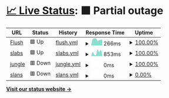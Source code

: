 # [📈 Live Status](https://hritikch24.github.io/uptime-testing/): <!--live status--> **🟧 Partial outage**

<!--start: status pages-->
<!-- This summary is generated by Upptime (https://github.com/upptime/upptime) -->
<!-- Do not edit this manually, your changes will be overwritten -->
<!-- prettier-ignore -->
| URL | Status | History | Response Time | Uptime |
| --- | ------ | ------- | ------------- | ------ |
| <img alt="" src="https://favicons.githubusercontent.com/flush.com" height="13"> [Flush](https://flush.com) | 🟩 Up | [flush.yml](https://github.com/demo11234/uptime-test/commits/HEAD/history/flush.yml) | <details><summary><img alt="Response time graph" src="./graphs/flush/response-time-week.png" height="20"> 266ms</summary><br><a href="https://demo11234.github.io/uptime-test/history/flush"><img alt="Response time 280" src="https://img.shields.io/endpoint?url=https%3A%2F%2Fraw.githubusercontent.com%2Fdemo11234%2Fuptime-test%2FHEAD%2Fapi%2Fflush%2Fresponse-time.json"></a><br><a href="https://demo11234.github.io/uptime-test/history/flush"><img alt="24-hour response time 182" src="https://img.shields.io/endpoint?url=https%3A%2F%2Fraw.githubusercontent.com%2Fdemo11234%2Fuptime-test%2FHEAD%2Fapi%2Fflush%2Fresponse-time-day.json"></a><br><a href="https://demo11234.github.io/uptime-test/history/flush"><img alt="7-day response time 266" src="https://img.shields.io/endpoint?url=https%3A%2F%2Fraw.githubusercontent.com%2Fdemo11234%2Fuptime-test%2FHEAD%2Fapi%2Fflush%2Fresponse-time-week.json"></a><br><a href="https://demo11234.github.io/uptime-test/history/flush"><img alt="30-day response time 280" src="https://img.shields.io/endpoint?url=https%3A%2F%2Fraw.githubusercontent.com%2Fdemo11234%2Fuptime-test%2FHEAD%2Fapi%2Fflush%2Fresponse-time-month.json"></a><br><a href="https://demo11234.github.io/uptime-test/history/flush"><img alt="1-year response time 280" src="https://img.shields.io/endpoint?url=https%3A%2F%2Fraw.githubusercontent.com%2Fdemo11234%2Fuptime-test%2FHEAD%2Fapi%2Fflush%2Fresponse-time-year.json"></a></details> | <details><summary><a href="https://demo11234.github.io/uptime-test/history/flush">100.00%</a></summary><a href="https://demo11234.github.io/uptime-test/history/flush"><img alt="All-time uptime 100.00%" src="https://img.shields.io/endpoint?url=https%3A%2F%2Fraw.githubusercontent.com%2Fdemo11234%2Fuptime-test%2FHEAD%2Fapi%2Fflush%2Fuptime.json"></a><br><a href="https://demo11234.github.io/uptime-test/history/flush"><img alt="24-hour uptime 100.00%" src="https://img.shields.io/endpoint?url=https%3A%2F%2Fraw.githubusercontent.com%2Fdemo11234%2Fuptime-test%2FHEAD%2Fapi%2Fflush%2Fuptime-day.json"></a><br><a href="https://demo11234.github.io/uptime-test/history/flush"><img alt="7-day uptime 100.00%" src="https://img.shields.io/endpoint?url=https%3A%2F%2Fraw.githubusercontent.com%2Fdemo11234%2Fuptime-test%2FHEAD%2Fapi%2Fflush%2Fuptime-week.json"></a><br><a href="https://demo11234.github.io/uptime-test/history/flush"><img alt="30-day uptime 100.00%" src="https://img.shields.io/endpoint?url=https%3A%2F%2Fraw.githubusercontent.com%2Fdemo11234%2Fuptime-test%2FHEAD%2Fapi%2Fflush%2Fuptime-month.json"></a><br><a href="https://demo11234.github.io/uptime-test/history/flush"><img alt="1-year uptime 100.00%" src="https://img.shields.io/endpoint?url=https%3A%2F%2Fraw.githubusercontent.com%2Fdemo11234%2Fuptime-test%2FHEAD%2Fapi%2Fflush%2Fuptime-year.json"></a></details>
| <img alt="" src="https://favicons.githubusercontent.com/thewearableinternet.com" height="13"> [slabs](https://thewearableinternet.com) | 🟩 Up | [slabs.yml](https://github.com/demo11234/uptime-test/commits/HEAD/history/slabs.yml) | <details><summary><img alt="Response time graph" src="./graphs/slabs/response-time-week.png" height="20"> 853ms</summary><br><a href="https://demo11234.github.io/uptime-test/history/slabs"><img alt="Response time 407" src="https://img.shields.io/endpoint?url=https%3A%2F%2Fraw.githubusercontent.com%2Fdemo11234%2Fuptime-test%2FHEAD%2Fapi%2Fslabs%2Fresponse-time.json"></a><br><a href="https://demo11234.github.io/uptime-test/history/slabs"><img alt="24-hour response time 976" src="https://img.shields.io/endpoint?url=https%3A%2F%2Fraw.githubusercontent.com%2Fdemo11234%2Fuptime-test%2FHEAD%2Fapi%2Fslabs%2Fresponse-time-day.json"></a><br><a href="https://demo11234.github.io/uptime-test/history/slabs"><img alt="7-day response time 853" src="https://img.shields.io/endpoint?url=https%3A%2F%2Fraw.githubusercontent.com%2Fdemo11234%2Fuptime-test%2FHEAD%2Fapi%2Fslabs%2Fresponse-time-week.json"></a><br><a href="https://demo11234.github.io/uptime-test/history/slabs"><img alt="30-day response time 407" src="https://img.shields.io/endpoint?url=https%3A%2F%2Fraw.githubusercontent.com%2Fdemo11234%2Fuptime-test%2FHEAD%2Fapi%2Fslabs%2Fresponse-time-month.json"></a><br><a href="https://demo11234.github.io/uptime-test/history/slabs"><img alt="1-year response time 407" src="https://img.shields.io/endpoint?url=https%3A%2F%2Fraw.githubusercontent.com%2Fdemo11234%2Fuptime-test%2FHEAD%2Fapi%2Fslabs%2Fresponse-time-year.json"></a></details> | <details><summary><a href="https://demo11234.github.io/uptime-test/history/slabs">100.00%</a></summary><a href="https://demo11234.github.io/uptime-test/history/slabs"><img alt="All-time uptime 96.19%" src="https://img.shields.io/endpoint?url=https%3A%2F%2Fraw.githubusercontent.com%2Fdemo11234%2Fuptime-test%2FHEAD%2Fapi%2Fslabs%2Fuptime.json"></a><br><a href="https://demo11234.github.io/uptime-test/history/slabs"><img alt="24-hour uptime 100.00%" src="https://img.shields.io/endpoint?url=https%3A%2F%2Fraw.githubusercontent.com%2Fdemo11234%2Fuptime-test%2FHEAD%2Fapi%2Fslabs%2Fuptime-day.json"></a><br><a href="https://demo11234.github.io/uptime-test/history/slabs"><img alt="7-day uptime 100.00%" src="https://img.shields.io/endpoint?url=https%3A%2F%2Fraw.githubusercontent.com%2Fdemo11234%2Fuptime-test%2FHEAD%2Fapi%2Fslabs%2Fuptime-week.json"></a><br><a href="https://demo11234.github.io/uptime-test/history/slabs"><img alt="30-day uptime 96.19%" src="https://img.shields.io/endpoint?url=https%3A%2F%2Fraw.githubusercontent.com%2Fdemo11234%2Fuptime-test%2FHEAD%2Fapi%2Fslabs%2Fuptime-month.json"></a><br><a href="https://demo11234.github.io/uptime-test/history/slabs"><img alt="1-year uptime 96.19%" src="https://img.shields.io/endpoint?url=https%3A%2F%2Fraw.githubusercontent.com%2Fdemo11234%2Fuptime-test%2FHEAD%2Fapi%2Fslabs%2Fuptime-year.json"></a></details>
| <img alt="" src="https://favicons.githubusercontent.com/hrtiisjdd.com" height="13"> [jungle](https://hrtiisjdd.com) | 🟥 Down | [jungle.yml](https://github.com/demo11234/uptime-test/commits/HEAD/history/jungle.yml) | <details><summary><img alt="Response time graph" src="./graphs/jungle/response-time-week.png" height="20"> 0ms</summary><br><a href="https://demo11234.github.io/uptime-test/history/jungle"><img alt="Response time 0" src="https://img.shields.io/endpoint?url=https%3A%2F%2Fraw.githubusercontent.com%2Fdemo11234%2Fuptime-test%2FHEAD%2Fapi%2Fjungle%2Fresponse-time.json"></a><br><a href="https://demo11234.github.io/uptime-test/history/jungle"><img alt="24-hour response time 0" src="https://img.shields.io/endpoint?url=https%3A%2F%2Fraw.githubusercontent.com%2Fdemo11234%2Fuptime-test%2FHEAD%2Fapi%2Fjungle%2Fresponse-time-day.json"></a><br><a href="https://demo11234.github.io/uptime-test/history/jungle"><img alt="7-day response time 0" src="https://img.shields.io/endpoint?url=https%3A%2F%2Fraw.githubusercontent.com%2Fdemo11234%2Fuptime-test%2FHEAD%2Fapi%2Fjungle%2Fresponse-time-week.json"></a><br><a href="https://demo11234.github.io/uptime-test/history/jungle"><img alt="30-day response time 0" src="https://img.shields.io/endpoint?url=https%3A%2F%2Fraw.githubusercontent.com%2Fdemo11234%2Fuptime-test%2FHEAD%2Fapi%2Fjungle%2Fresponse-time-month.json"></a><br><a href="https://demo11234.github.io/uptime-test/history/jungle"><img alt="1-year response time 0" src="https://img.shields.io/endpoint?url=https%3A%2F%2Fraw.githubusercontent.com%2Fdemo11234%2Fuptime-test%2FHEAD%2Fapi%2Fjungle%2Fresponse-time-year.json"></a></details> | <details><summary><a href="https://demo11234.github.io/uptime-test/history/jungle">100.00%</a></summary><a href="https://demo11234.github.io/uptime-test/history/jungle"><img alt="All-time uptime 99.81%" src="https://img.shields.io/endpoint?url=https%3A%2F%2Fraw.githubusercontent.com%2Fdemo11234%2Fuptime-test%2FHEAD%2Fapi%2Fjungle%2Fuptime.json"></a><br><a href="https://demo11234.github.io/uptime-test/history/jungle"><img alt="24-hour uptime 100.00%" src="https://img.shields.io/endpoint?url=https%3A%2F%2Fraw.githubusercontent.com%2Fdemo11234%2Fuptime-test%2FHEAD%2Fapi%2Fjungle%2Fuptime-day.json"></a><br><a href="https://demo11234.github.io/uptime-test/history/jungle"><img alt="7-day uptime 100.00%" src="https://img.shields.io/endpoint?url=https%3A%2F%2Fraw.githubusercontent.com%2Fdemo11234%2Fuptime-test%2FHEAD%2Fapi%2Fjungle%2Fuptime-week.json"></a><br><a href="https://demo11234.github.io/uptime-test/history/jungle"><img alt="30-day uptime 99.81%" src="https://img.shields.io/endpoint?url=https%3A%2F%2Fraw.githubusercontent.com%2Fdemo11234%2Fuptime-test%2FHEAD%2Fapi%2Fjungle%2Fuptime-month.json"></a><br><a href="https://demo11234.github.io/uptime-test/history/jungle"><img alt="1-year uptime 99.81%" src="https://img.shields.io/endpoint?url=https%3A%2F%2Fraw.githubusercontent.com%2Fdemo11234%2Fuptime-test%2FHEAD%2Fapi%2Fjungle%2Fuptime-year.json"></a></details>
| <img alt="" src="https://favicons.githubusercontent.com/abc.flush.com" height="13"> [slans](http://abc.flush.com) | 🟥 Down | [slans.yml](https://github.com/demo11234/uptime-test/commits/HEAD/history/slans.yml) | <details><summary><img alt="Response time graph" src="./graphs/slans/response-time-week.png" height="20"> 0ms</summary><br><a href="https://demo11234.github.io/uptime-test/history/slans"><img alt="Response time 0" src="https://img.shields.io/endpoint?url=https%3A%2F%2Fraw.githubusercontent.com%2Fdemo11234%2Fuptime-test%2FHEAD%2Fapi%2Fslans%2Fresponse-time.json"></a><br><a href="https://demo11234.github.io/uptime-test/history/slans"><img alt="24-hour response time 0" src="https://img.shields.io/endpoint?url=https%3A%2F%2Fraw.githubusercontent.com%2Fdemo11234%2Fuptime-test%2FHEAD%2Fapi%2Fslans%2Fresponse-time-day.json"></a><br><a href="https://demo11234.github.io/uptime-test/history/slans"><img alt="7-day response time 0" src="https://img.shields.io/endpoint?url=https%3A%2F%2Fraw.githubusercontent.com%2Fdemo11234%2Fuptime-test%2FHEAD%2Fapi%2Fslans%2Fresponse-time-week.json"></a><br><a href="https://demo11234.github.io/uptime-test/history/slans"><img alt="30-day response time 0" src="https://img.shields.io/endpoint?url=https%3A%2F%2Fraw.githubusercontent.com%2Fdemo11234%2Fuptime-test%2FHEAD%2Fapi%2Fslans%2Fresponse-time-month.json"></a><br><a href="https://demo11234.github.io/uptime-test/history/slans"><img alt="1-year response time 0" src="https://img.shields.io/endpoint?url=https%3A%2F%2Fraw.githubusercontent.com%2Fdemo11234%2Fuptime-test%2FHEAD%2Fapi%2Fslans%2Fresponse-time-year.json"></a></details> | <details><summary><a href="https://demo11234.github.io/uptime-test/history/slans">0.00%</a></summary><a href="https://demo11234.github.io/uptime-test/history/slans"><img alt="All-time uptime 0.00%" src="https://img.shields.io/endpoint?url=https%3A%2F%2Fraw.githubusercontent.com%2Fdemo11234%2Fuptime-test%2FHEAD%2Fapi%2Fslans%2Fuptime.json"></a><br><a href="https://demo11234.github.io/uptime-test/history/slans"><img alt="24-hour uptime 0.00%" src="https://img.shields.io/endpoint?url=https%3A%2F%2Fraw.githubusercontent.com%2Fdemo11234%2Fuptime-test%2FHEAD%2Fapi%2Fslans%2Fuptime-day.json"></a><br><a href="https://demo11234.github.io/uptime-test/history/slans"><img alt="7-day uptime 0.00%" src="https://img.shields.io/endpoint?url=https%3A%2F%2Fraw.githubusercontent.com%2Fdemo11234%2Fuptime-test%2FHEAD%2Fapi%2Fslans%2Fuptime-week.json"></a><br><a href="https://demo11234.github.io/uptime-test/history/slans"><img alt="30-day uptime 0.00%" src="https://img.shields.io/endpoint?url=https%3A%2F%2Fraw.githubusercontent.com%2Fdemo11234%2Fuptime-test%2FHEAD%2Fapi%2Fslans%2Fuptime-month.json"></a><br><a href="https://demo11234.github.io/uptime-test/history/slans"><img alt="1-year uptime 0.00%" src="https://img.shields.io/endpoint?url=https%3A%2F%2Fraw.githubusercontent.com%2Fdemo11234%2Fuptime-test%2FHEAD%2Fapi%2Fslans%2Fuptime-year.json"></a></details>

<!--end: status pages-->

[**Visit our status website →**](https://demo11234.github.io/uptime-test)
